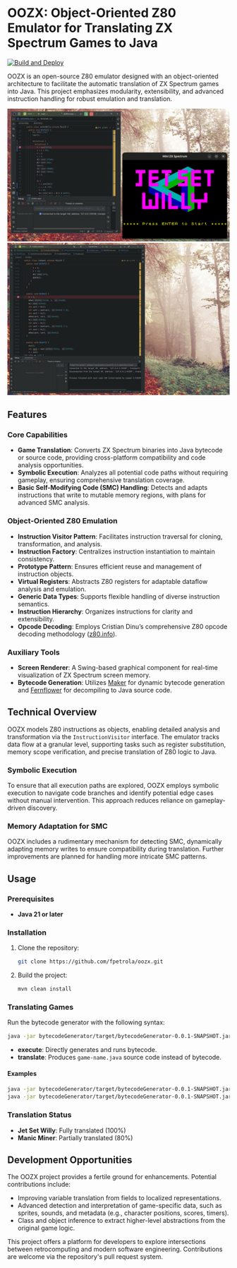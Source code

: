 # OOZX: Object-Oriented Z80 Emulator for Translating ZX Spectrum Games to Java

[![Build and Deploy](https://github.com/fpetrola/oozx/actions/workflows/maven.yml/badge.svg)](https://github.com/fpetrola/oozx/actions/workflows/maven.yml)

OOZX is an open-source Z80 emulator designed with an object-oriented architecture to facilitate the automatic translation of ZX Spectrum games into Java. This project emphasizes modularity, extensibility, and advanced instruction handling for robust emulation and translation.

![Gameplay de ZX Spectrum en oozx](doc/jsw1.gif)  
![dan-95%.gif](doc/dan-95%25.gif)

## Features

### Core Capabilities
- **Game Translation**: Converts ZX Spectrum binaries into Java bytecode or source code, providing cross-platform compatibility and code analysis opportunities.
- **Symbolic Execution**: Analyzes all potential code paths without requiring gameplay, ensuring comprehensive translation coverage.
- **Basic Self-Modifying Code (SMC) Handling**: Detects and adapts instructions that write to mutable memory regions, with plans for advanced SMC analysis.

### Object-Oriented Z80 Emulation
- **Instruction Visitor Pattern**: Facilitates instruction traversal for cloning, transformation, and analysis.
- **Instruction Factory**: Centralizes instruction instantiation to maintain consistency.
- **Prototype Pattern**: Ensures efficient reuse and management of instruction objects.
- **Virtual Registers**: Abstracts Z80 registers for adaptable dataflow analysis and emulation.
- **Generic Data Types**: Supports flexible handling of diverse instruction semantics.
- **Instruction Hierarchy**: Organizes instructions for clarity and extensibility.
- **Opcode Decoding**: Employs Cristian Dinu’s comprehensive Z80 opcode decoding methodology ([z80.info](http://www.z80.info/decoding.htm)).

### Auxiliary Tools
- **Screen Renderer**: A Swing-based graphical component for real-time visualization of ZX Spectrum screen memory.
- **Bytecode Generation**: Utilizes [Maker](https://github.com/cojen/Maker) for dynamic bytecode generation and [Fernflower](https://github.com/windup/windup/tree/master/impl/thirdparty/fernflower) for decompiling to Java source code.

## Technical Overview
OOZX models Z80 instructions as objects, enabling detailed analysis and transformation via the `InstructionVisitor` interface. The emulator tracks data flow at a granular level, supporting tasks such as register substitution, memory scope verification, and precise translation of Z80 logic to Java.

### Symbolic Execution
To ensure that all execution paths are explored, OOZX employs symbolic execution to navigate code branches and identify potential edge cases without manual intervention. This approach reduces reliance on gameplay-driven discovery.

### Memory Adaptation for SMC
OOZX includes a rudimentary mechanism for detecting SMC, dynamically adapting memory writes to ensure compatibility during translation. Further improvements are planned for handling more intricate SMC patterns.

## Usage

### Prerequisites
- **Java 21 or later**

### Installation
1. Clone the repository:
   ```bash
   git clone https://github.com/fpetrola/oozx.git
   ```
2. Build the project:
   ```bash
   mvn clean install
   ```

### Translating Games
Run the bytecode generator with the following syntax:
```bash
java -jar bytecodeGenerator/target/bytecodeGenerator-0.0.1-SNAPSHOT.jar [execute|translate] [game-name] [url] [main-routine-address]
```
- **execute**: Directly generates and runs bytecode.
- **translate**: Produces `game-name.java` source code instead of bytecode.

#### Examples
```bash
java -jar bytecodeGenerator/target/bytecodeGenerator-0.0.1-SNAPSHOT.jar execute jetsetwilly http://torinak.com/qaop/bin/jetsetwilly 34762
java -jar bytecodeGenerator/target/bytecodeGenerator-0.0.1-SNAPSHOT.jar execute manicminer http://torinak.com/qaop/bin/manicminer 33792
```

### Translation Status
- **Jet Set Willy**: Fully translated (100%)
- **Manic Miner**: Partially translated (80%)

## Development Opportunities
The OOZX project provides a fertile ground for enhancements. Potential contributions include:
- Improving variable translation from fields to localized representations.
- Advanced detection and interpretation of game-specific data, such as sprites, sounds, and metadata (e.g., character positions, scores, timers).
- Class and object inference to extract higher-level abstractions from the original game logic.

This project offers a platform for developers to explore intersections between retrocomputing and modern software engineering. Contributions are welcome via the repository's pull request system.


